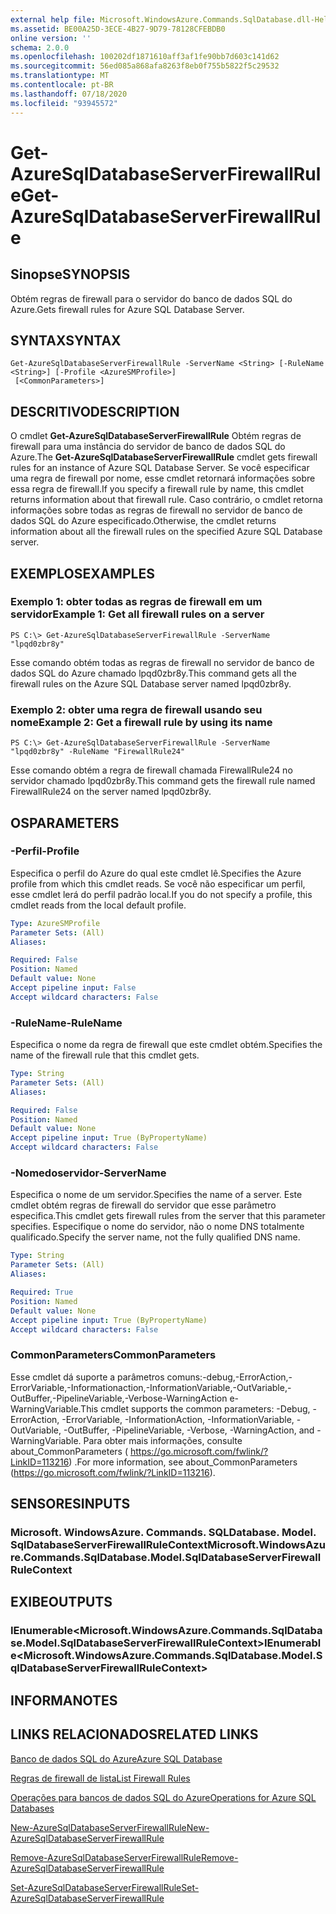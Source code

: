 ```yaml
---
external help file: Microsoft.WindowsAzure.Commands.SqlDatabase.dll-Help.xml
ms.assetid: BE00A25D-3ECE-4B27-9D79-78128CFEBDB0
online version: ''
schema: 2.0.0
ms.openlocfilehash: 100202df1871610aff3af1fe90bb7d603c141d62
ms.sourcegitcommit: 56ed085a868afa8263f8eb0f755b5822f5c29532
ms.translationtype: MT
ms.contentlocale: pt-BR
ms.lasthandoff: 07/18/2020
ms.locfileid: "93945572"
---
```

# <span data-ttu-id="ed218-101">Get-AzureSqlDatabaseServerFirewallRule</span><span class="sxs-lookup"><span data-stu-id="ed218-101">Get-AzureSqlDatabaseServerFirewallRule</span></span>

## <span data-ttu-id="ed218-102">Sinopse</span><span class="sxs-lookup"><span data-stu-id="ed218-102">SYNOPSIS</span></span>
<span data-ttu-id="ed218-103">Obtém regras de firewall para o servidor do banco de dados SQL do Azure.</span><span class="sxs-lookup"><span data-stu-id="ed218-103">Gets firewall rules for Azure SQL Database Server.</span></span>

## <span data-ttu-id="ed218-104">SYNTAX</span><span class="sxs-lookup"><span data-stu-id="ed218-104">SYNTAX</span></span>

```
Get-AzureSqlDatabaseServerFirewallRule -ServerName <String> [-RuleName <String>] [-Profile <AzureSMProfile>]
 [<CommonParameters>]
```

## <span data-ttu-id="ed218-105">DESCRITIVO</span><span class="sxs-lookup"><span data-stu-id="ed218-105">DESCRIPTION</span></span>
<span data-ttu-id="ed218-106">O cmdlet **Get-AzureSqlDatabaseServerFirewallRule** Obtém regras de firewall para uma instância do servidor de banco de dados SQL do Azure.</span><span class="sxs-lookup"><span data-stu-id="ed218-106">The **Get-AzureSqlDatabaseServerFirewallRule** cmdlet gets firewall rules for an instance of Azure SQL Database Server.</span></span>
<span data-ttu-id="ed218-107">Se você especificar uma regra de firewall por nome, esse cmdlet retornará informações sobre essa regra de firewall.</span><span class="sxs-lookup"><span data-stu-id="ed218-107">If you specify a firewall rule by name, this cmdlet returns information about that firewall rule.</span></span>
<span data-ttu-id="ed218-108">Caso contrário, o cmdlet retorna informações sobre todas as regras de firewall no servidor de banco de dados SQL do Azure especificado.</span><span class="sxs-lookup"><span data-stu-id="ed218-108">Otherwise, the cmdlet returns information about all the firewall rules on the specified Azure SQL Database server.</span></span>

## <span data-ttu-id="ed218-109">EXEMPLOS</span><span class="sxs-lookup"><span data-stu-id="ed218-109">EXAMPLES</span></span>

### <span data-ttu-id="ed218-110">Exemplo 1: obter todas as regras de firewall em um servidor</span><span class="sxs-lookup"><span data-stu-id="ed218-110">Example 1: Get all firewall rules on a server</span></span>
```
PS C:\> Get-AzureSqlDatabaseServerFirewallRule -ServerName "lpqd0zbr8y"
```

<span data-ttu-id="ed218-111">Esse comando obtém todas as regras de firewall no servidor de banco de dados SQL do Azure chamado lpqd0zbr8y.</span><span class="sxs-lookup"><span data-stu-id="ed218-111">This command gets all the firewall rules on the Azure SQL Database server named lpqd0zbr8y.</span></span>

### <span data-ttu-id="ed218-112">Exemplo 2: obter uma regra de firewall usando seu nome</span><span class="sxs-lookup"><span data-stu-id="ed218-112">Example 2: Get a firewall rule by using its name</span></span>
```
PS C:\> Get-AzureSqlDatabaseServerFirewallRule -ServerName "lpqd0zbr8y" -RuleName "FirewallRule24"
```

<span data-ttu-id="ed218-113">Esse comando obtém a regra de firewall chamada FirewallRule24 no servidor chamado lpqd0zbr8y.</span><span class="sxs-lookup"><span data-stu-id="ed218-113">This command gets the firewall rule named FirewallRule24 on the server named lpqd0zbr8y.</span></span>

## <span data-ttu-id="ed218-114">OS</span><span class="sxs-lookup"><span data-stu-id="ed218-114">PARAMETERS</span></span>

### <span data-ttu-id="ed218-115">-Perfil</span><span class="sxs-lookup"><span data-stu-id="ed218-115">-Profile</span></span>
<span data-ttu-id="ed218-116">Especifica o perfil do Azure do qual este cmdlet lê.</span><span class="sxs-lookup"><span data-stu-id="ed218-116">Specifies the Azure profile from which this cmdlet reads.</span></span>
<span data-ttu-id="ed218-117">Se você não especificar um perfil, esse cmdlet lerá do perfil padrão local.</span><span class="sxs-lookup"><span data-stu-id="ed218-117">If you do not specify a profile, this cmdlet reads from the local default profile.</span></span>

```yaml
Type: AzureSMProfile
Parameter Sets: (All)
Aliases: 

Required: False
Position: Named
Default value: None
Accept pipeline input: False
Accept wildcard characters: False
```

### <span data-ttu-id="ed218-118">-RuleName</span><span class="sxs-lookup"><span data-stu-id="ed218-118">-RuleName</span></span>
<span data-ttu-id="ed218-119">Especifica o nome da regra de firewall que este cmdlet obtém.</span><span class="sxs-lookup"><span data-stu-id="ed218-119">Specifies the name of the firewall rule that this cmdlet gets.</span></span>

```yaml
Type: String
Parameter Sets: (All)
Aliases: 

Required: False
Position: Named
Default value: None
Accept pipeline input: True (ByPropertyName)
Accept wildcard characters: False
```

### <span data-ttu-id="ed218-120">-Nomedoservidor</span><span class="sxs-lookup"><span data-stu-id="ed218-120">-ServerName</span></span>
<span data-ttu-id="ed218-121">Especifica o nome de um servidor.</span><span class="sxs-lookup"><span data-stu-id="ed218-121">Specifies the name of a server.</span></span>
<span data-ttu-id="ed218-122">Este cmdlet obtém regras de firewall do servidor que esse parâmetro especifica.</span><span class="sxs-lookup"><span data-stu-id="ed218-122">This cmdlet gets firewall rules from the server that this parameter specifies.</span></span>
<span data-ttu-id="ed218-123">Especifique o nome do servidor, não o nome DNS totalmente qualificado.</span><span class="sxs-lookup"><span data-stu-id="ed218-123">Specify the server name, not the fully qualified DNS name.</span></span>

```yaml
Type: String
Parameter Sets: (All)
Aliases: 

Required: True
Position: Named
Default value: None
Accept pipeline input: True (ByPropertyName)
Accept wildcard characters: False
```

### <span data-ttu-id="ed218-124">CommonParameters</span><span class="sxs-lookup"><span data-stu-id="ed218-124">CommonParameters</span></span>
<span data-ttu-id="ed218-125">Esse cmdlet dá suporte a parâmetros comuns:-debug,-ErrorAction,-ErrorVariable,-Informationaction,-InformationVariable,-OutVariable,-OutBuffer,-PipelineVariable,-Verbose-WarningAction e-WarningVariable.</span><span class="sxs-lookup"><span data-stu-id="ed218-125">This cmdlet supports the common parameters: -Debug, -ErrorAction, -ErrorVariable, -InformationAction, -InformationVariable, -OutVariable, -OutBuffer, -PipelineVariable, -Verbose, -WarningAction, and -WarningVariable.</span></span> <span data-ttu-id="ed218-126">Para obter mais informações, consulte about_CommonParameters ( https://go.microsoft.com/fwlink/?LinkID=113216) .</span><span class="sxs-lookup"><span data-stu-id="ed218-126">For more information, see about_CommonParameters (https://go.microsoft.com/fwlink/?LinkID=113216).</span></span>

## <span data-ttu-id="ed218-127">SENSORES</span><span class="sxs-lookup"><span data-stu-id="ed218-127">INPUTS</span></span>

### <span data-ttu-id="ed218-128">Microsoft. WindowsAzure. Commands. SQLDatabase. Model. SqlDatabaseServerFirewallRuleContext</span><span class="sxs-lookup"><span data-stu-id="ed218-128">Microsoft.WindowsAzure.Commands.SqlDatabase.Model.SqlDatabaseServerFirewallRuleContext</span></span>

## <span data-ttu-id="ed218-129">EXIBE</span><span class="sxs-lookup"><span data-stu-id="ed218-129">OUTPUTS</span></span>

### <span data-ttu-id="ed218-130">IEnumerable\<Microsoft.WindowsAzure.Commands.SqlDatabase.Model.SqlDatabaseServerFirewallRuleContext\></span><span class="sxs-lookup"><span data-stu-id="ed218-130">IEnumerable\<Microsoft.WindowsAzure.Commands.SqlDatabase.Model.SqlDatabaseServerFirewallRuleContext\></span></span>

## <span data-ttu-id="ed218-131">INFORMA</span><span class="sxs-lookup"><span data-stu-id="ed218-131">NOTES</span></span>

## <span data-ttu-id="ed218-132">LINKS RELACIONADOS</span><span class="sxs-lookup"><span data-stu-id="ed218-132">RELATED LINKS</span></span>

[<span data-ttu-id="ed218-133">Banco de dados SQL do Azure</span><span class="sxs-lookup"><span data-stu-id="ed218-133">Azure SQL Database</span></span>](https://azure.microsoft.com/en-us/services/sql-database/)

[<span data-ttu-id="ed218-134">Regras de firewall de lista</span><span class="sxs-lookup"><span data-stu-id="ed218-134">List Firewall Rules</span></span>](https://msdn.microsoft.com/en-us/library/azure/dn505715.aspx)

[<span data-ttu-id="ed218-135">Operações para bancos de dados SQL do Azure</span><span class="sxs-lookup"><span data-stu-id="ed218-135">Operations for Azure SQL Databases</span></span>](https://msdn.microsoft.com/en-us/library/azure/dn505719.aspx)

[<span data-ttu-id="ed218-136">New-AzureSqlDatabaseServerFirewallRule</span><span class="sxs-lookup"><span data-stu-id="ed218-136">New-AzureSqlDatabaseServerFirewallRule</span></span>](./New-AzureSqlDatabaseServerFirewallRule.md)

[<span data-ttu-id="ed218-137">Remove-AzureSqlDatabaseServerFirewallRule</span><span class="sxs-lookup"><span data-stu-id="ed218-137">Remove-AzureSqlDatabaseServerFirewallRule</span></span>](./Remove-AzureSqlDatabaseServerFirewallRule.md)

[<span data-ttu-id="ed218-138">Set-AzureSqlDatabaseServerFirewallRule</span><span class="sxs-lookup"><span data-stu-id="ed218-138">Set-AzureSqlDatabaseServerFirewallRule</span></span>](./Set-AzureSqlDatabaseServerFirewallRule.md)


